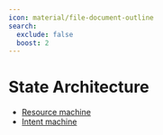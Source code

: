 ```yaml
---
icon: material/file-document-outline
search:
  exclude: false
  boost: 2
---
```


# State Architecture

- [Resource machine](./resource_machine/index.md)
- [Intent machine](./intent_machine/index.md)
